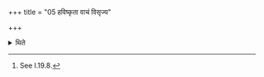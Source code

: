 +++
title = "05 हविष्कृता वाचं विसृज्य"

+++

<details><summary>थिते</summary>

5. After (the Adhvaryu) has released his speech by means of the order to the preparer of the oblation-material,[^1] the Śamitr̥ dissects the animal.  

[^1]: See I.19.8.
</details>
